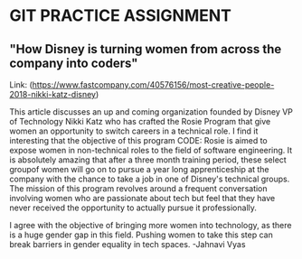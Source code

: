 GIT PRACTICE ASSIGNMENT
=======================

"How Disney is turning women from across the company into coders"
---------------------------------------------------------------

Link: (https://www.fastcompany.com/40576156/most-creative-people-2018-nikki-katz-disney)


This article discusses an up and coming organization founded by Disney VP of Technology Nikki Katz
who has crafted the Rosie Program that give women an opportunity to switch careers in a technical
role. I find it interesting that the objective of this program CODE: Rosie is aimed to expose women
in non-technical roles to the field of software engineering. It is absolutely amazing that after
a three month training period, these select groupof women will go on to pursue a year long apprenticeship
at the company with the chance to take a job in one of Disney's technical groups. The mission of this
program revolves around a frequent conversation involving women who are passionate about tech but feel
that they have never received the opportunity to actually pursue it professionally.

I agree with the objective of bringing more women into technology, as there is a huge gender gap in this field. Pushing women to take this step can break barriers in gender equality in tech spaces.
-Jahnavi Vyas



